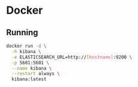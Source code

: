 # Docker

## Running

```sh
docker run -d \
  -h kibana \
  -e ELASTICSEARCH_URL=http://[hostname]:9200 \
  -p 5601:5601 \
  --name kibana \
  --restart always \
  kibana:latest
```
